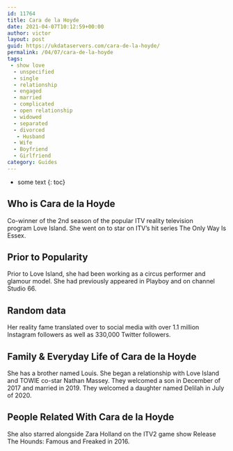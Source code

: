 ```yaml
---
id: 11764
title: Cara de la Hoyde
date: 2021-04-07T10:12:59+00:00
author: victor
layout: post
guid: https://ukdataservers.com/cara-de-la-hoyde/
permalink: /04/07/cara-de-la-hoyde
tags:
 - show love
  - unspecified
  - single
  - relationship
  - engaged
  - married
  - complicated
  - open relationship
  - widowed
  - separated
  - divorced
   - Husband
  - Wife
  - Boyfriend
  - Girlfriend
category: Guides
---
```


* some text
{: toc}


## Who is Cara de la Hoyde



Co-winner of the 2nd season of the popular ITV reality television program Love Island. She went on to star on ITV&#8217;s hit series The Only Way Is Essex.

                
                
                
## Prior to Popularity



Prior to Love Island, she had been working as a circus performer and glamour model. She had previously appeared in Playboy and on channel Studio 66.

                
                
                
## Random data



Her reality fame translated over to social media with over 1.1 million Instagram followers as well as 330,000 Twitter followers.

                
                
                
## Family & Everyday Life of Cara de la Hoyde



She has a brother named Louis. She began a relationship with Love Island and TOWIE co-star Nathan Massey. They welcomed a son in December of 2017 and married in 2019. They welcomed a daughter named Delilah in July of 2020.

                
                
                
## People Related With Cara de la Hoyde



She also starred alongside Zara Holland on the ITV2 game show Release The Hounds: Famous and Freaked in 2016.

                
              
            
          
          
          
